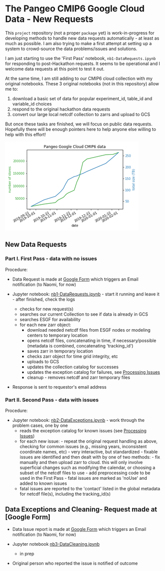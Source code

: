 # The Pangeo CMIP6 Google Cloud Data - New Requests

This `project` repository (not a proper `package` yet) is work-in-progress for developing methods to handle new data requests automatically - at least as much as possible. I am also trying to make a first attempt at setting up a system to crowd-source the data problems/issues and solutions.  

I am just starting to use the 'First Pass' notebook, `nb1-DataRequests.ipynb` for responding to post-Hackathon requests. It seems to be operational and I welcome data requests at this point to test it out.    

At the same time, I am still adding to our CMIP6 cloud collection with my original notebooks. These 3 original notebooks (not in this repository) allow me to:
1. download a basic set of data for popular experiment_id, table_id and variable_id choices 
2. respond to the original hackathon data requests
3. convert our large local netcdf collection to zarrs and upload to GCS

But once these tasks are finished, we will focus on public data requests. Hopefully there will be enough pointers here to help anyone else willing to help with this effort!

[![progress](assets/history.png)](assets/history.png)

## New Data Requests 
### Part I. First Pass - data with no issues
Procedure:
- Data Request is made at [Google Form](https://docs.google.com/forms/d/1g3rfuLBG6eOdoeN1hnGo2H_yB_aTL1MZLe3Rlx3eUNg/edit?usp=sharing) which triggers an Email notification (to Naomi, for now)

- Jupyter notebook: [nb1-DataRequests.ipynb](notebooks/nb1-DataRequests.ipynb) - start it running and leave it - after finished, check the logs
   - checks for new request(s)
   - searches our current Collection to see if data is already in GCS
   - searches ESGF for availability 
   - for each new zarr object:
      - download needed netcdf files from ESGF nodes or modeling centers to temporary location
      - opens netcdf files, concatenating in time, if necessary/possible  (metadata is combined, concatenating 'tracking_id')
      - saves zarr in temporary location
      - checks zarr object for time grid integrity, etc
      - uploads to GCS
      - updates the collection catalog for successes
      - updates the exception catalog for failures, see [Processing Issues](https://docs.google.com/spreadsheets/d/e/2PACX-1vRxKgz1xCH7zhUoDnl_llgEvbj2ssxoJiTUdbkHkkfWiCKU8EfZtPerar3ELjoIzAda5giR06QvbWGE/pubhtml?gid=128595157&single=true)
      - cleanup - removes netcdf and zarr temporary files
         
- Response is sent to requestor's email address

### Part II. Second Pass - data with issues
Procedure:
- Jupyter notebook: [nb2-DataExceptions.ipynb](notebooks/nb2-DataExceptions.ipynb) - work through the problem cases, one by one
   - reads the exception catalog for known issues (see [Processing Issues](https://docs.google.com/spreadsheets/d/e/2PACX-1vRxKgz1xCH7zhUoDnl_llgEvbj2ssxoJiTUdbkHkkfWiCKU8EfZtPerar3ELjoIzAda5giR06QvbWGE/pubhtml?gid=128595157&single=true))
   - for each new issue:
         - repeat the original request handling as above, checking for common issues (e.g., missing years, inconsistent coordinate names, etc)
         - very interactive, but standardized
         - fixable issues are identified and then dealt with by one of two methods:
              - fix manually and then upload zarr to cloud. this will only involve superficial changes such as modifying the  calendar, or choosing a subset of the netcdf files to use
              - add preprocessing code to be used in the First Pass
         - fatal issues are marked as 'noUse' and added to known issues
   - fatal issues are reported to the 'contact' listed in the global metadata for netcdf file(s), including the tracking_id(s)

## Data Exceptions and Cleaning- Request made at [Google Form]
- Data Issue report is made at [Google Form](https://docs.google.com/forms/d/1Qym-88kZ2iNDIzbz5mmWDXZ8HtsyP-QhT_Q62dVCvwc/edit?usp=sharing) which triggers an Email notification (to Naomi, for now)

- Jupyter notebook [nb3-DataCleaning.ipynb]()
   - in prep

- Original person who reported the issue is notified of outcome
